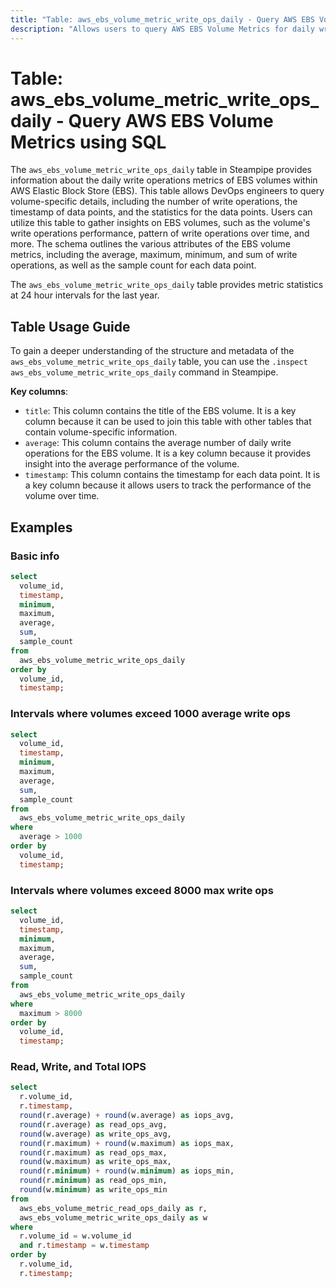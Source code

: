 ```yaml
---
title: "Table: aws_ebs_volume_metric_write_ops_daily - Query AWS EBS Volume Metrics using SQL"
description: "Allows users to query AWS EBS Volume Metrics for daily write operations."
---
```


# Table: aws_ebs_volume_metric_write_ops_daily - Query AWS EBS Volume Metrics using SQL

The `aws_ebs_volume_metric_write_ops_daily` table in Steampipe provides information about the daily write operations metrics of EBS volumes within AWS Elastic Block Store (EBS). This table allows DevOps engineers to query volume-specific details, including the number of write operations, the timestamp of data points, and the statistics for the data points. Users can utilize this table to gather insights on EBS volumes, such as the volume's write operations performance, pattern of write operations over time, and more. The schema outlines the various attributes of the EBS volume metrics, including the average, maximum, minimum, and sum of write operations, as well as the sample count for each data point.

The `aws_ebs_volume_metric_write_ops_daily` table provides metric statistics at 24 hour intervals for the last year.

## Table Usage Guide

To gain a deeper understanding of the structure and metadata of the `aws_ebs_volume_metric_write_ops_daily` table, you can use the `.inspect aws_ebs_volume_metric_write_ops_daily` command in Steampipe.

**Key columns**:

- `title`: This column contains the title of the EBS volume. It is a key column because it can be used to join this table with other tables that contain volume-specific information.
- `average`: This column contains the average number of daily write operations for the EBS volume. It is a key column because it provides insight into the average performance of the volume.
- `timestamp`: This column contains the timestamp for each data point. It is a key column because it allows users to track the performance of the volume over time.

## Examples

### Basic info

```sql
select
  volume_id,
  timestamp,
  minimum,
  maximum,
  average,
  sum,
  sample_count
from
  aws_ebs_volume_metric_write_ops_daily
order by
  volume_id,
  timestamp;
```

### Intervals where volumes exceed 1000 average write ops
```sql
select
  volume_id,
  timestamp,
  minimum,
  maximum,
  average,
  sum,
  sample_count
from
  aws_ebs_volume_metric_write_ops_daily
where
  average > 1000
order by
  volume_id,
  timestamp;
```


### Intervals where volumes exceed 8000 max write ops
```sql
select
  volume_id,
  timestamp,
  minimum,
  maximum,
  average,
  sum,
  sample_count
from
  aws_ebs_volume_metric_write_ops_daily
where
  maximum > 8000
order by
  volume_id,
  timestamp;
```


### Read, Write, and Total IOPS

```sql
select 
  r.volume_id,
  r.timestamp,
  round(r.average) + round(w.average) as iops_avg,
  round(r.average) as read_ops_avg,
  round(w.average) as write_ops_avg,
  round(r.maximum) + round(w.maximum) as iops_max,
  round(r.maximum) as read_ops_max,
  round(w.maximum) as write_ops_max,
  round(r.minimum) + round(w.minimum) as iops_min,
  round(r.minimum) as read_ops_min,
  round(w.minimum) as write_ops_min
from 
  aws_ebs_volume_metric_read_ops_daily as r,
  aws_ebs_volume_metric_write_ops_daily as w
where 
  r.volume_id = w.volume_id
  and r.timestamp = w.timestamp
order by
  r.volume_id,
  r.timestamp;
```